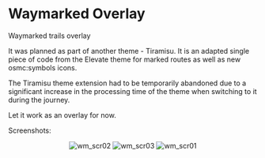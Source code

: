# Waymarked Overlay

Waymarked trails overlay
 
It was planned as part of another theme - Tiramisu. It is an adapted single piece of code from the Elevate theme for marked routes as well as new osmc:symbols icons.

The Tiramisu theme extension had to be temporarily abandoned due to a significant increase in the processing time of the theme when switching to it during the journey.

Let it work as an overlay for now.

Screenshots:

<div align="center">

![wm_scr02](https://user-images.githubusercontent.com/35865856/153622829-07f556b5-685c-4a04-879e-0f2b0ae79a71.jpg)
![wm_scr03](https://user-images.githubusercontent.com/35865856/153622821-e213e15a-969a-41e0-b443-d20e773e00b2.jpg)
![wm_scr01](https://user-images.githubusercontent.com/35865856/153622835-293d8db0-d3e2-4c4b-bde3-b1360bee96b6.jpg)

</div>

